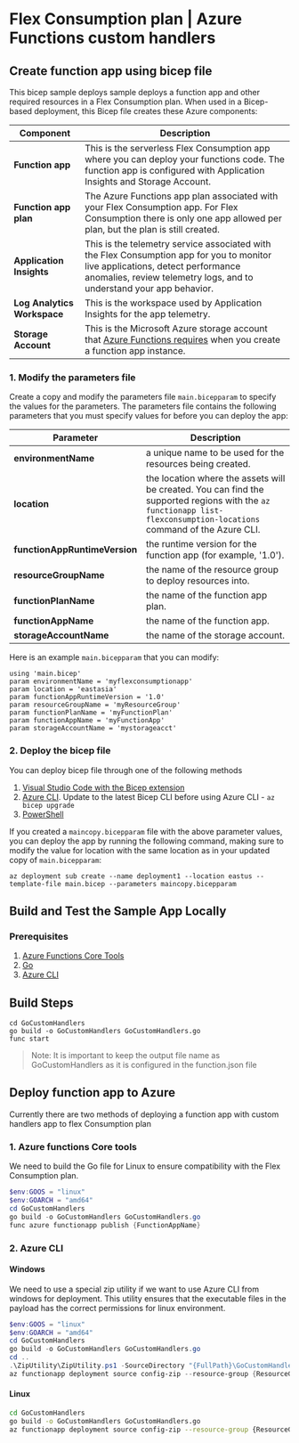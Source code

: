 # Flex Consumption plan | Azure Functions custom handlers

## Create function app using bicep file

This bicep sample deploys sample deploys a function app and other required resources in a Flex Consumption plan. When used in a Bicep-based deployment, this Bicep file creates these Azure components:

| Component | Description |
| ---- | ---- |
| **Function app** | This is the serverless Flex Consumption app where you can deploy your functions code. The function app is configured with Application Insights and Storage Account.|
| **Function app plan** | The Azure Functions app plan associated with your Flex Consumption app. For Flex Consumption there is only one app allowed per plan, but the plan is still created.|
| **Application Insights** | This is the telemetry service associated with the Flex Consumption app for you to monitor live applications, detect performance anomalies, review telemetry logs, and to understand your app behavior.|
| **Log Analytics Workspace** | This is the workspace used by Application Insights for the app telemetry.|
| **Storage Account** | This is the Microsoft Azure storage account that [Azure Functions requires](https://learn.microsoft.com/azure/azure-functions/storage-considerations) when you create a function app instance.|


### 1. Modify the parameters file

Create a copy and modify the parameters file `main.bicepparam` to specify the values for the parameters. The parameters file contains the following parameters that you must specify values for before you can deploy the app:

| Parameter | Description |
| ---- | ---- |
| **environmentName** | a unique name to be used for the resources being created.|
| **location** | the location where the assets will be created. You can find the supported regions with the `az functionapp list-flexconsumption-locations` command of the Azure CLI.|
| **functionAppRuntimeVersion** | the runtime version for the function app (for example, '1.0').|
| **resourceGroupName** | the name of the resource group to deploy resources into.|
| **functionPlanName** | the name of the function app plan.|
| **functionAppName** | the name of the function app.|
| **storageAccountName** | the name of the storage account.|

Here is an example `main.bicepparam` that you can modify:

```bicep
using 'main.bicep'
param environmentName = 'myflexconsumptionapp'
param location = 'eastasia'
param functionAppRuntimeVersion = '1.0'
param resourceGroupName = 'myResourceGroup'
param functionPlanName = 'myFunctionPlan'
param functionAppName = 'myFunctionApp'
param storageAccountName = 'mystorageacct'
```

### 2. Deploy the bicep file

You can deploy bicep file through one of the following methods
1. [Visual Studio Code with the Bicep extension](https://learn.microsoft.com/azure/azure-resource-manager/bicep/deploy-vscode)
2. [Azure CLI](https://learn.microsoft.com/azure/azure-resource-manager/bicep/deploy-cli). Update to the latest Bicep CLI before using Azure CLI - `az bicep upgrade`
3. [PowerShell](https://learn.microsoft.com/azure/azure-resource-manager/bicep/deploy-powershell)

If you created a `maincopy.bicepparam` file with the above parameter values, you can deploy the app by running the following command, making sure to modify the value for location with the same location as in your updated copy of `main.bicepparam`:

```
az deployment sub create --name deployment1 --location eastus --template-file main.bicep --parameters maincopy.bicepparam
```
## Build and Test the Sample App Locally

### Prerequisites
1. [Azure Functions Core Tools](https://learn.microsoft.com/en-us/azure/azure-functions/functions-run-local?tabs=windows%2Cisolated-process%2Cnode-v4%2Cpython-v2%2Chttp-trigger%2Ccontainer-apps&pivots=programming-language-csharp)
2. [Go](https://go.dev/doc/install)
3. [Azure CLI](https://learn.microsoft.com/en-us/cli/azure/install-azure-cli?view=azure-cli-latest)

## Build Steps

```
cd GoCustomHandlers
go build -o GoCustomHandlers GoCustomHandlers.go
func start
```
> Note: It is important to keep the output file name as GoCustomHandlers as it is configured in the function.json file

## Deploy function app to Azure

Currently there are two methods of deploying a function app with custom handlers app to flex Consumption plan

### 1. Azure functions Core tools

We need to build the Go file for Linux to ensure compatibility with the Flex Consumption plan.

```powershell
$env:GOOS = "linux"
$env:GOARCH = "amd64"
cd GoCustomHandlers
go build -o GoCustomHandlers GoCustomHandlers.go
func azure functionapp publish {FunctionAppName}
```

### 2. Azure CLI

#### Windows
We need to use a special zip utility if we want to use Azure CLI from windows for deployment. This utility ensures that the executable files in the payload has the correct permissions for linux environment.

```powershell
$env:GOOS = "linux"
$env:GOARCH = "amd64"
cd GoCustomHandlers
go build -o GoCustomHandlers GoCustomHandlers.go
cd ..
.\ZipUtility\ZipUtility.ps1 -SourceDirectory "{FullPath}\GoCustomHandlers" -OutputZipPath "{PathToZipFile}" -ExecutableFiles GoCustomHandlers
az functionapp deployment source config-zip --resource-group {ResourceGropName} --name {AppName} --src "{PathToZipFile}"
```

#### Linux

```Bash
cd GoCustomHandlers
go build -o GoCustomHandlers GoCustomHandlers.go
az functionapp deployment source config-zip --resource-group {ResourceGropName} --name {AppName} --src "{PathToZipFile}"
```